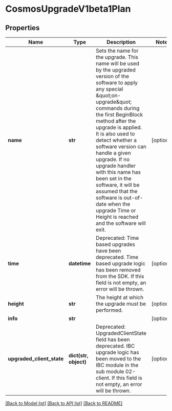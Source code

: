 # CosmosUpgradeV1beta1Plan

## Properties
Name | Type | Description | Notes
------------ | ------------- | ------------- | -------------
**name** | **str** | Sets the name for the upgrade. This name will be used by the upgraded version of the software to apply any special \&quot;on-upgrade\&quot; commands during the first BeginBlock method after the upgrade is applied. It is also used to detect whether a software version can handle a given upgrade. If no upgrade handler with this name has been set in the software, it will be assumed that the software is out-of-date when the upgrade Time or Height is reached and the software will exit. | [optional] 
**time** | **datetime** | Deprecated: Time based upgrades have been deprecated. Time based upgrade logic has been removed from the SDK. If this field is not empty, an error will be thrown. | [optional] 
**height** | **str** | The height at which the upgrade must be performed. | [optional] 
**info** | **str** |  | [optional] 
**upgraded_client_state** | **dict(str, object)** | Deprecated: UpgradedClientState field has been deprecated. IBC upgrade logic has been moved to the IBC module in the sub module 02-client. If this field is not empty, an error will be thrown. | [optional] 

[[Back to Model list]](../README.md#documentation-for-models) [[Back to API list]](../README.md#documentation-for-api-endpoints) [[Back to README]](../README.md)

